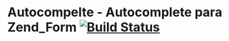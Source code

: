 # Autocompelte - Autocomplete para Zend_Form [![Build Status](https://travis-ci.org/jacksonveroneze/autocomplete-php.svg?branch=master)](https://travis-ci.org/jacksonveroneze/autocomplete-php)
